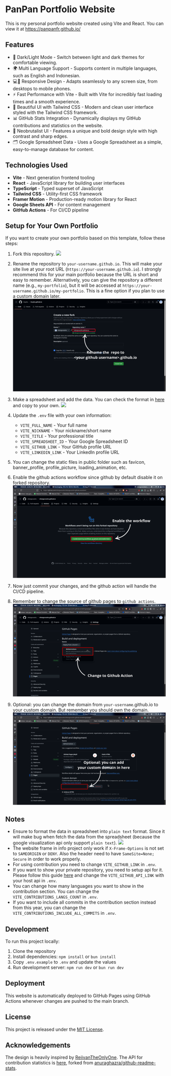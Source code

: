 # PanPan Portfolio Website

This is my personal portfolio website created using Vite and React. You can view it at <a href="https://panpanfr.github.io/" target="_blank">https://panpanfr.github.io/</a>

## Features

- 🌙 Dark/Light Mode - Switch between light and dark themes for comfortable viewing.
- 🌍 Multi Language Support - Supports content in multiple languages, such as English and Indonesian.
- 💻📱 Responsive Design - Adapts seamlessly to any screen size, from desktops to mobile phones.
- ⚡ Fast Performance with Vite - Built with Vite for incredibly fast loading times and a smooth experience.
- 🎨 Beautiful UI with Tailwind CSS - Modern and clean user interface styled with the Tailwind CSS framework.
- 📊 GitHub Stats Integration - Dynamically displays my GitHub contributions and statistics on the website.
- 🧱 Neobrutalist UI - Features a unique and bold design style with high contrast and sharp edges.
- 🗂️ Google Spreadsheet Data - Uses a Google Spreadsheet as a simple, easy-to-manage database for content.

## Technologies Used

- **Vite** - Next generation frontend tooling
- **React** - JavaScript library for building user interfaces
- **TypeScript** - Typed superset of JavaScript
- **Tailwind CSS** - Utility-first CSS framework
- **Framer Motion** - Production-ready motion library for React
- **Google Sheets API** - For content management
- **GitHub Actions** - For CI/CD pipeline

## Setup for Your Own Portfolio

If you want to create your own portfolio based on this template, follow these steps:

1. Fork this repository. <img src="https://raw.githubusercontent.com/kiuyha/kiuyha.github.io/refs/heads/main/docs/ForkRepository.png">

2. Rename the repository to `your-username.github.io`. This will make your site live at your root URL (`https://your-username.github.io`). I strongly recommend this for your main portfolio because the URL is short and easy to remember. Alternatively, you can give the repository a different name (e.g., `my-portfolio`), but it will be accessed at `https://your-username.github.io/my-portfolio`. This is a fine option if you plan to use a custom domain later. <img src="https://raw.githubusercontent.com/kiuyha/kiuyha.github.io/refs/heads/main/docs/RenameRepository.png">

3. Make a spreadsheet and add the data. You can check the format in <a href="https://docs.google.com/spreadsheets/d/1wiHW3SE8y8a6JosDY2538XPFa5Ydysw1yUb-qNMMbN4" target="_blank">here</a> and copy to your own. <img src="https://raw.githubusercontent.com/kiuyha/kiuyha.github.io/refs/heads/main/docs/CopySpreadsheet.png">

4. Update the `.env` file with your own information:
   - `VITE_FULL_NAME` - Your full name
   - `VITE_NICKNAME` - Your nickname/short name
   - `VITE_TITLE` - Your professional title
   - `VITE_SPREADSHEET_ID` - Your Google Spreadsheet ID
   - `VITE_GITHUB_LINK` - Your GitHub profile URL
   - `VITE_LINKEDIN_LINK` - Your LinkedIn profile URL

5. You can change the static files in public folder such as favicon, banner_profile, profile_picture, loading_animation, etc.

6. Enable the github actions workflow since github by default disable it on forked repository. <img src="https://raw.githubusercontent.com/kiuyha/kiuyha.github.io/refs/heads/main/docs/EnableWorkflow.png">

7. Now just commit your changes, and the github action will handle the CI/CD pipeline.

8. Remember to change the source of github pages to `github actions`. <img src="https://raw.githubusercontent.com/kiuyha/kiuyha.github.io/refs/heads/main/docs/ChangeSourcePages.png">

9. Optional: you can change the domain from `your-username`.github.io to your custom domain. But remember you should own the domain. <img src="https://raw.githubusercontent.com/kiuyha/kiuyha.github.io/refs/heads/main/docs/ChangeDomain.png">

## Notes

- Ensure to format the data in spreadsheet into `plain text` format. Since it will make bug when fetch the data from the spreadsheet (because the google visualization api only support `plain text`). <img src="https://raw.githubusercontent.com/kiuyha/kiuyha.github.io/refs/heads/main/docs/EnsurePlainText.png">
- The website frame in info project only work if `X-Frame-Options` is not set to `SAMEORIGIN` or `DENY`. Also the header need to have `SameSite=None; Secure` in order to work properly.
- For using contribution you need to change `VITE_GITHUB_LINK` in `.env`.
- If you want to show your private repository, you need to setup api for it. Please follow this guide <a href="https://github.com/kiuyha/github-readme-stats?tab=readme-ov-file#deploy-on-your-own" target="_blank">here</a> and change the `VITE_GITHUB_API_LINK` with your host api in `.env`.
- You can change how many languages you want to show in the contribution section. You can change the `VITE_CONTRIBUTIONS_LANGS_COUNT` in `.env`.
- If you want to include all commits in the contribution section instead from this year, you can change the `VITE_CONTRIBUTIONS_INCLUDE_ALL_COMMITS` in `.env`.

## Development

To run this project locally:

1. Clone the repository
2. Install dependencies: `npm install` or `bun install`
3. Copy `.env.example` to `.env` and update the values
4. Run development server: `npm run dev` or `bun run dev`

## Deployment

This website is automatically deployed to GitHub Pages using GitHub Actions whenever changes are pushed to the main branch.

## License

This project is released under the [MIT License](https://github.com/PanPanFR/PanPanFR.github.io/blob/main/LICENSE).

## Acknowledgements

The design is heavily inspired by <a href="https://reiiv.is-a.dev" target="_blank">ReiivanTheOnlyOne</a>. The API for contribution statistics is <a href="https://github.com/kiuyha/github-readme-stats" target="_blank">here</a>, forked from <a href="https://github.com/anuraghazra/github-readme-stats" target="_blank">anuraghazra/github-readme-stats</a>.
